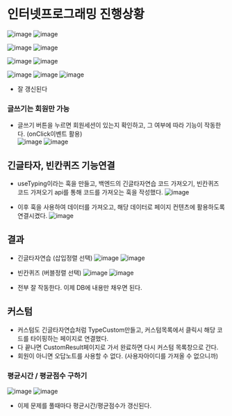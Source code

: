 # 인터넷프로그래밍 진행상황
![image](https://github.com/ChaeDoll/TIL/assets/108540812/bc92e694-9666-4d52-90a8-825ab29b3b85)
![image](https://github.com/ChaeDoll/TIL/assets/108540812/c3bf229e-8cb7-4afd-bb8f-e91651f299e2)

![image](https://github.com/ChaeDoll/TIL/assets/108540812/7368457a-634f-4443-a1cf-57cb1efb8052)
![image](https://github.com/ChaeDoll/TIL/assets/108540812/dfe90b82-3014-47f2-a895-d6d5b78553c9)

![image](https://github.com/ChaeDoll/TIL/assets/108540812/241af00f-9493-4bbf-aab4-0d5f6e67b770)
![image](https://github.com/ChaeDoll/TIL/assets/108540812/656e2b68-ef06-4fa3-87a4-9d65dfa4252f)

![image](https://github.com/ChaeDoll/TIL/assets/108540812/1b1925ff-aae8-4b7f-af8c-8cf51750aad1)
![image](https://github.com/ChaeDoll/TIL/assets/108540812/acda7957-d578-4f6c-93c0-e726aa75803e)
![image](https://github.com/ChaeDoll/TIL/assets/108540812/20eac928-3059-47b2-97fe-773a07ee2210)  
- 잘 갱신된다
  
### 글쓰기는 회원만 가능
- 글쓰기 버튼을 누르면 회원세션이 있는지 확인하고, 그 여부에 따라 기능이 작동한다. (onClick이벤트 활용)  
![image](https://github.com/ChaeDoll/TIL/assets/108540812/83b9b607-acab-4610-bd70-4eb120a4ba48)
![image](https://github.com/ChaeDoll/TIL/assets/108540812/9e562f57-4cca-4b74-9b11-c5616aef7ec9)

## 긴글타자, 빈칸퀴즈 기능연결
- useTyping이라는 훅을 만들고, 백엔드의 긴글타자연습 코드 가져오기, 빈칸퀴즈 코드 가져오기 api를 통해 코드를 가져오는 훅을 작성했다.
![image](https://github.com/ChaeDoll/TIL/assets/108540812/91aab315-8e46-4131-85c1-39e8fbfdd360)

- 이후 훅을 사용하여 데이터를 가져오고, 해당 데이터로 페이지 컨텐츠에 활용하도록 연결시켰다.
![image](https://github.com/ChaeDoll/TIL/assets/108540812/fb00ff4d-960c-4439-b94a-d6ab850b624f)

## 결과
- 긴글타자연습 (삽입정렬 선택)
![image](https://github.com/ChaeDoll/TIL/assets/108540812/5251b1dd-f696-498e-abc1-2dec03dd29d7)
![image](https://github.com/ChaeDoll/TIL/assets/108540812/9c5ebb52-91db-4641-a101-c564faadd773)

- 빈칸퀴즈 (버블정렬 선택)
![image](https://github.com/ChaeDoll/TIL/assets/108540812/033edfc3-ba60-4f8a-8025-973195b99dd0)
![image](https://github.com/ChaeDoll/TIL/assets/108540812/4177dd21-7810-4d88-aa69-f6851747a9d3)

- 전부 잘 작동한다. 이제 DB에 내용만 채우면 된다.

## 커스텀
- 커스텀도 긴글타자연습처럼 TypeCustom만들고, 커스텀목록에서 클릭시 해당 코드를 타이핑하는 페이지로 연결했다.
- 다 끝나면 CustomResult페이지로 가서 완료하면 다시 커스텀 목록창으로 간다.
- 회원이 아니면 오답노트를 사용할 수 없다. (사용자아이디를 가져올 수 없으니까)

### 평균시간 / 평균점수 구하기
![image](https://github.com/ChaeDoll/TIL/assets/108540812/4e81909a-35bd-4b64-8fdd-18ecbdbf4351)
![image](https://github.com/ChaeDoll/TIL/assets/108540812/294562c1-0da9-4014-9922-792806d3f0a3)

- 이제 문제를 풀때마다 평균시간/평균점수가 갱신된다.

